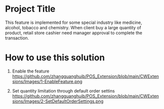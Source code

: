 
# Project Title

This feature is implemented for some special industry like medicine, alcohol, tobacco and chemistry.  When client buy a large quantity of product,
retail store cashier need manager approval to complete the transaction.

# How to use this solution

1. Enable the feature
   https://github.com/zhangguanghuib/POS_Extension/blob/main/CWExtensions/Images/1-EnableFeature.png

2. Set quantity limitation through default order settins
   https://github.com/zhangguanghuib/POS_Extension/blob/main/CWExtensions/Images/2-SetDefaultOrderSettings.png 



